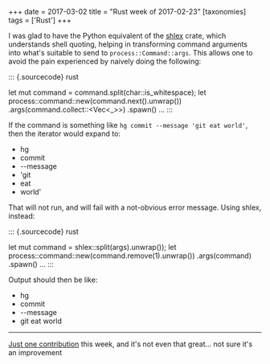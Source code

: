 +++
date = 2017-03-02
title = "Rust week of 2017-02-23"
[taxonomies]
tags = ['Rust']
+++

I was glad to have the Python equivalent of the [shlex] crate, which
understands shell quoting, helping in transforming command arguments
into what's suitable to send to `process::Command::args`. This allows
one to avoid the pain experienced by naively doing the following:

::: {.sourcecode}
rust

let mut command = command.split(char::is_whitespace); let
process::command::new(command.next().unwrap())
.args(command.collect::<Vec<_>>) .spawn() ...
:::

If the command is something like `hg commit --message 'git eat world'`,
then the iterator would expand to:

-   hg
-   commit
-   --message
-   'git
-   eat
-   world'

That will not run, and will fail with a not-obvious error message. Using
shlex, instead:

::: {.sourcecode}
rust

let mut command = shlex::split(args).unwrap()); let
process::command::new(command.remove(1).unwrap()) .args(command)
.spawn() ...
:::

Output should then be like:

-   hg
-   commit
-   --message
-   git eat world

---

[Just one contribution] this week, and it's not even that great... not
sure it's an improvement

  [shlex]: https://crates.io/crates/shlex
  [Just one contribution]: https://github.com/ctz/hyper-rustls/pull/5
